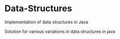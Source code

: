 # Data-Structures
Implementation of data structures in Java

Solution for various variations in data structures in java
